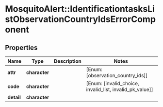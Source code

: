 # MosquitoAlert::IdentificationtasksListObservationCountryIdsErrorComponent


## Properties
Name | Type | Description | Notes
------------ | ------------- | ------------- | -------------
**attr** | **character** |  | [Enum: [observation_country_ids]] 
**code** | **character** |  | [Enum: [invalid_choice, invalid_list, invalid_pk_value]] 
**detail** | **character** |  | 


